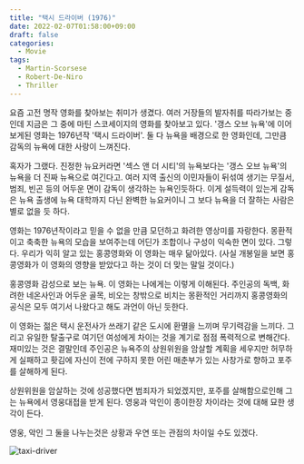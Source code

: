 ```yaml
---
title: "택시 드라이버 (1976)"
date: 2022-02-07T01:58:00+09:00
draft: false
categories:
  - Movie
tags:
  - Martin-Scorsese
  - Robert-De-Niro
  - Thriller
---
```


요즘 고전 명작 영화를 찾아보는 취미가 생겼다.
여러 거장들의 발자취를 따라가보는 중인데 지금은 그 중에 마틴 스코세이지의 영화를 찾아보고 있다.
'갱스 오브 뉴욕'에 이어 보게된 영화는 1976년작 '택시 드라이버'.
둘 다 뉴욕을 배경으로 한 영화인데, 그만큼 감독의 뉴욕에 대한 사랑이 느껴진다.

혹자가 그랬다. 진정한 뉴요커라면 '섹스 앤 더 시티'의 뉴욕보다는 '갱스 오브 뉴욕'의 뉴욕을 더 진짜 뉴욕으로 여긴다고.
여러 지역 출신의 이민자들이 뒤섞여 생기는 무질서, 범죄, 빈곤 등의 어두운 면이 감독이 생각하는 뉴욕인듯하다.
이게 설득력이 있는게 감독은 뉴욕 출생에 뉴욕 대학까지 다닌 완벽한 뉴요커이니 그 보다 뉴욕을 더 잘하는 사람은 별로 없을 듯 하다.

영화는 1976년작이라고 믿을 수 없을 만큼 모던하고 화려한 영상미를 자랑한다.
몽환적이고 축축한 뉴욕의 모습을 보여주는데 어딘가 조합이나 구성이 익숙한 면이 있다.
그렇다. 우리가 익히 알고 있는 홍콩영화와 이 영화는 매우 닮아있다.
(사실 개봉일을 보면 홍콩영화가 이 영화의 영향을 받았다고 하는 것이 더 맞는 말일 것이다.)

홍콩영화 감성으로 보는 뉴욕. 이 영화는 나에게는 이렇게 이해된다.
주인공의 독백, 화려한 네온사인과 어두운 골목, 비오는 창밖으로 비치는 몽환적인 거리까지
홍콩영화의 공식은 모두 여기서 나왔다고 해도 과언이 아닌 듯한다.

이 영화는 젊은 택시 운전사가 쓰래기 같은 도시에 환멸을 느끼며 무기력감을 느끼다.
그리고 유일한 탈출구로 여기던 여성에게 차이는 것을 계기로 점점 폭력적으로 변해간다.
재미있는 것은 결말인데 주인공은 뉴욕주의 상원위원을 암살할 계획을 세우지만 허무하게 실패하고
홧김에 자신이 전에 구하지 못한 어린 매춘부가 있는 사창가로 향하고 포주를 살해하게 된다.

상원위원을 암살하는 것에 성공했다면 범죄자가 되었겠지만, 포주를 살해함으로인해 그는 뉴욕에서 영웅대접을 받게 된다.
영웅과 악인이 종이한장 차이라는 것에 대해 묘한 생각이 든다.

영웅, 악인 그 둘을 나누는것은 상황과 우연 또는 관점의 차이일 수도 있겠다.

![taxi-driver](https://user-images.githubusercontent.com/2844718/152693155-0dbff7c5-3c18-4b0c-9a7f-9554cdeb6c30.jpg)



